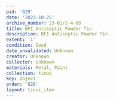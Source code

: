 ```yaml
---
pid: '829'
date: '2023-10-25'
archive_number: 23-01/2-4-60
title: BFI Antiseptic Powder Tin
description: BFI Antiseptic Powder Tin
extent: '1'
condition: Good
date_unvalidated: Unknown
creator: Unknown
collector: Unknown
materials: Metal, Paint
collection: tinui
key: object
order: '828'
layout: tinui_item
---
```

